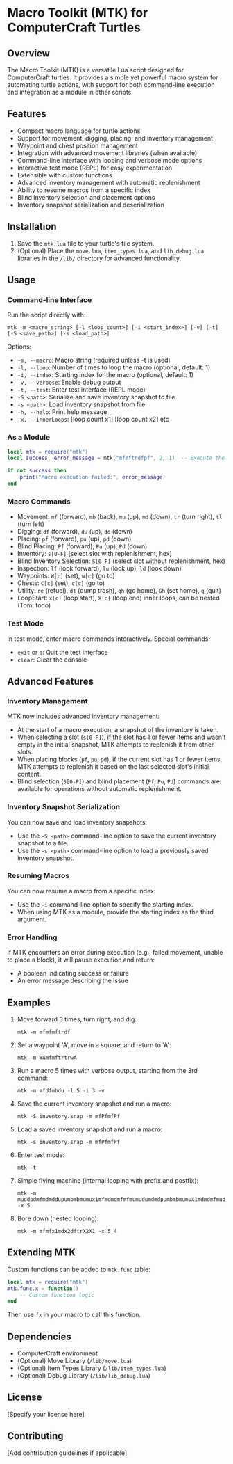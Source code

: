 # Macro Toolkit (MTK) for ComputerCraft Turtles

## Overview

The Macro Toolkit (MTK) is a versatile Lua script designed for ComputerCraft turtles. It provides a simple yet powerful macro system for automating turtle actions, with support for both command-line execution and integration as a module in other scripts.

## Features

- Compact macro language for turtle actions
- Support for movement, digging, placing, and inventory management
- Waypoint and chest position management
- Integration with advanced movement libraries (when available)
- Command-line interface with looping and verbose mode options
- Interactive test mode (REPL) for easy experimentation
- Extensible with custom functions
- Advanced inventory management with automatic replenishment
- Ability to resume macros from a specific index
- Blind inventory selection and placement options
- Inventory snapshot serialization and deserialization

## Installation

1. Save the `mtk.lua` file to your turtle's file system.
2. (Optional) Place the `move.lua`, `item_types.lua`, and `lib_debug.lua` libraries in the `/lib/` directory for advanced functionality.

## Usage

### Command-line Interface

Run the script directly with:

```
mtk -m <macro_string> [-l <loop_count>] [-i <start_index>] [-v] [-t] [-S <save_path>] [-s <load_path>]
```

Options:
- `-m, --macro`: Macro string (required unless -t is used)
- `-l, --loop`: Number of times to loop the macro (optional, default: 1)
- `-i, --index`: Starting index for the macro (optional, default: 1)
- `-v, --verbose`: Enable debug output
- `-t, --test`: Enter test interface (REPL mode)
- `-S <path>`: Serialize and save inventory snapshot to file
- `-s <path>`: Load inventory snapshot from file
- `-h, --help`: Print help message
- `-x, --innerLoops`: [loop count x1] [loop count x2] etc

### As a Module

```lua
local mtk = require("mtk")
local success, error_message = mtk("mfmftrdfpf", 2, 1)  -- Execute the macro "mfmftrdfpf" twice, starting from index 1

if not success then
    print("Macro execution failed:", error_message)
end
```

### Macro Commands

- Movement: `mf` (forward), `mb` (back), `mu` (up), `md` (down), `tr` (turn right), `tl` (turn left)
- Digging: `df` (forward), `du` (up), `dd` (down)
- Placing: `pf` (forward), `pu` (up), `pd` (down)
- Blind Placing: `Pf` (forward), `Pu` (up), `Pd` (down)
- Inventory: `s[0-F]` (select slot with replenishment, hex)
- Blind Inventory Selection: `S[0-F]` (select slot without replenishment, hex)
- Inspection: `lf` (look forward), `lu` (look up), `ld` (look down)
- Waypoints: `W[c]` (set), `w[c]` (go to)
- Chests: `C[c]` (set), `c[c]` (go to)
- Utility: `re` (refuel), `dt` (dump trash), `gh` (go home), `Gh` (set home), `q` (quit)
- LoopStart: `x[c]` (loop start), `X[c]` (loop end) inner loops, can be nested (Tom: todo)

### Test Mode

In test mode, enter macro commands interactively. Special commands:
- `exit` or `q`: Quit the test interface
- `clear`: Clear the console

## Advanced Features

### Inventory Management

MTK now includes advanced inventory management:
- At the start of a macro execution, a snapshot of the inventory is taken.
- When selecting a slot (`s[0-F]`), if the slot has 1 or fewer items and wasn't empty in the initial snapshot, MTK attempts to replenish it from other slots.
- When placing blocks (`pf`, `pu`, `pd`), if the current slot has 1 or fewer items, MTK attempts to replenish it based on the last selected slot's initial content.
- Blind selection (`S[0-F]`) and blind placement (`Pf`, `Pu`, `Pd`) commands are available for operations without automatic replenishment.

### Inventory Snapshot Serialization

You can now save and load inventory snapshots:
- Use the `-S <path>` command-line option to save the current inventory snapshot to a file.
- Use the `-s <path>` command-line option to load a previously saved inventory snapshot.

### Resuming Macros

You can now resume a macro from a specific index:
- Use the `-i` command-line option to specify the starting index.
- When using MTK as a module, provide the starting index as the third argument.

### Error Handling

If MTK encounters an error during execution (e.g., failed movement, unable to place a block), it will pause execution and return:
- A boolean indicating success or failure
- An error message describing the issue

## Examples

1. Move forward 3 times, turn right, and dig:
   ```
   mtk -m mfmfmftrdf
   ```

2. Set a waypoint 'A', move in a square, and return to 'A':
   ```
   mtk -m WAmfmftrtrwA
   ```

3. Run a macro 5 times with verbose output, starting from the 3rd command:
   ```
   mtk -m mfdfmbdu -l 5 -i 3 -v
   ```

4. Save the current inventory snapshot and run a macro:
   ```
   mtk -S inventory.snap -m mfPfmfPf
   ```

5. Load a saved inventory snapshot and run a macro:
   ```
   mtk -s inventory.snap -m mfPfmfPf
   ```

6. Enter test mode:
   ```
   mtk -t
   ```

7. Simple flying machine (internal looping with prefix and postfix):
   ```
   mtk -m muddpdmfmdmddupumbmbmumux1mfmdmdmfmfmumudumdmdpumbmbmumuX1mdmdmfmudf -x 5
   ```

8. Bore down (nested looping):
   ```
   mtk -m mfmfx1mdx2dftrX2X1 -x 5 4
   ```

## Extending MTK

Custom functions can be added to `mtk.func` table:

```lua
local mtk = require("mtk")
mtk.func.x = function() 
    -- Custom function logic
end
```

Then use `fx` in your macro to call this function.

## Dependencies

- ComputerCraft environment
- (Optional) Move Library (`/lib/move.lua`)
- (Optional) Item Types Library (`/lib/item_types.lua`)
- (Optional) Debug Library (`/lib/lib_debug.lua`)

## License

[Specify your license here]

## Contributing

[Add contribution guidelines if applicable]

